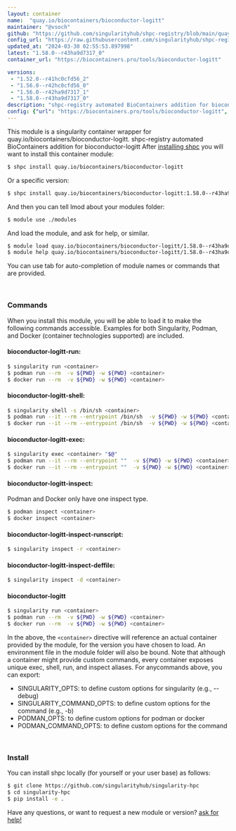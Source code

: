 ```yaml
---
layout: container
name:  "quay.io/biocontainers/bioconductor-logitt"
maintainer: "@vsoch"
github: "https://github.com/singularityhub/shpc-registry/blob/main/quay.io/biocontainers/bioconductor-logitt/container.yaml"
config_url: "https://raw.githubusercontent.com/singularityhub/shpc-registry/main/quay.io/biocontainers/bioconductor-logitt/container.yaml"
updated_at: "2024-03-30 02:55:53.897998"
latest: "1.58.0--r43ha9d7317_0"
container_url: "https://biocontainers.pro/tools/bioconductor-logitt"

versions:
 - "1.52.0--r41hc0cfd56_2"
 - "1.56.0--r42hc0cfd56_0"
 - "1.56.0--r42ha9d7317_1"
 - "1.58.0--r43ha9d7317_0"
description: "shpc-registry automated BioContainers addition for bioconductor-logitt"
config: {"url": "https://biocontainers.pro/tools/bioconductor-logitt", "maintainer": "@vsoch", "description": "shpc-registry automated BioContainers addition for bioconductor-logitt", "latest": {"1.58.0--r43ha9d7317_0": "sha256:7bd0ebc4f066ce4d4b86e3dc39346f81214c179baab72c97341070575772dccd"}, "tags": {"1.52.0--r41hc0cfd56_2": "sha256:c31b2ca44009ad9a48eb79cc8ebfb58d507e595a0ba4c4e2f6f15a1a0d3858bc", "1.56.0--r42hc0cfd56_0": "sha256:ea4841395c939a3fab78b2ca5610064622b7b1136094a64b4cc6b0e8b1082d11", "1.56.0--r42ha9d7317_1": "sha256:8baf4856e3c4427db258d77fd7e72998d636c2c525035eac1c209b035964836c", "1.58.0--r43ha9d7317_0": "sha256:7bd0ebc4f066ce4d4b86e3dc39346f81214c179baab72c97341070575772dccd"}, "docker": "quay.io/biocontainers/bioconductor-logitt"}
---
```


This module is a singularity container wrapper for quay.io/biocontainers/bioconductor-logitt.
shpc-registry automated BioContainers addition for bioconductor-logitt
After [installing shpc](#install) you will want to install this container module:


```bash
$ shpc install quay.io/biocontainers/bioconductor-logitt
```

Or a specific version:

```bash
$ shpc install quay.io/biocontainers/bioconductor-logitt:1.58.0--r43ha9d7317_0
```

And then you can tell lmod about your modules folder:

```bash
$ module use ./modules
```

And load the module, and ask for help, or similar.

```bash
$ module load quay.io/biocontainers/bioconductor-logitt/1.58.0--r43ha9d7317_0
$ module help quay.io/biocontainers/bioconductor-logitt/1.58.0--r43ha9d7317_0
```

You can use tab for auto-completion of module names or commands that are provided.

<br>

### Commands

When you install this module, you will be able to load it to make the following commands accessible.
Examples for both Singularity, Podman, and Docker (container technologies supported) are included.

#### bioconductor-logitt-run:

```bash
$ singularity run <container>
$ podman run --rm  -v ${PWD} -w ${PWD} <container>
$ docker run --rm  -v ${PWD} -w ${PWD} <container>
```

#### bioconductor-logitt-shell:

```bash
$ singularity shell -s /bin/sh <container>
$ podman run --it --rm --entrypoint /bin/sh  -v ${PWD} -w ${PWD} <container>
$ docker run --it --rm --entrypoint /bin/sh  -v ${PWD} -w ${PWD} <container>
```

#### bioconductor-logitt-exec:

```bash
$ singularity exec <container> "$@"
$ podman run --it --rm --entrypoint ""  -v ${PWD} -w ${PWD} <container> "$@"
$ docker run --it --rm --entrypoint ""  -v ${PWD} -w ${PWD} <container> "$@"
```

#### bioconductor-logitt-inspect:

Podman and Docker only have one inspect type.

```bash
$ podman inspect <container>
$ docker inspect <container>
```

#### bioconductor-logitt-inspect-runscript:

```bash
$ singularity inspect -r <container>
```

#### bioconductor-logitt-inspect-deffile:

```bash
$ singularity inspect -d <container>
```



#### bioconductor-logitt

```bash
$ singularity run <container>
$ podman run --rm  -v ${PWD} -w ${PWD} <container>
$ docker run --rm  -v ${PWD} -w ${PWD} <container>
```


In the above, the `<container>` directive will reference an actual container provided
by the module, for the version you have chosen to load. An environment file in the
module folder will also be bound. Note that although a container
might provide custom commands, every container exposes unique exec, shell, run, and
inspect aliases. For anycommands above, you can export:

 - SINGULARITY_OPTS: to define custom options for singularity (e.g., --debug)
 - SINGULARITY_COMMAND_OPTS: to define custom options for the command (e.g., -b)
 - PODMAN_OPTS: to define custom options for podman or docker
 - PODMAN_COMMAND_OPTS: to define custom options for the command

<br>

### Install

You can install shpc locally (for yourself or your user base) as follows:

```bash
$ git clone https://github.com/singularityhub/singularity-hpc
$ cd singularity-hpc
$ pip install -e .
```

Have any questions, or want to request a new module or version? [ask for help!](https://github.com/singularityhub/singularity-hpc/issues)
